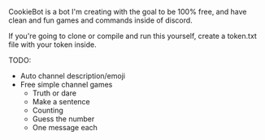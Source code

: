 CookieBot is a bot I'm creating with the goal to be 100% free, and have clean and fun games and commands inside of discord.  

If you're going to clone or compile and run this yourself, create a token.txt file with your token inside. 

TODO:

- Auto channel description/emoji
- Free simple channel games 
  - Truth or dare
  - Make a sentence
  - Counting
  - Guess the number
  - One message each

